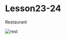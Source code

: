# Lesson23-24

Restaurant

![rest](https://user-images.githubusercontent.com/30910230/59201401-0a490b00-8ba3-11e9-8c42-bcae7c9e69be.gif)
